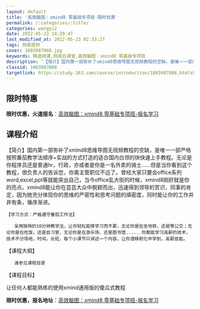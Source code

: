 ```yaml
---
layout: default
title: '高效脑图：xmind8 零基础专项班-限时优惠'
permalink: /:categories/:title/
categories: wangyi2
date: 2022-05-22 14:29:47
last_modified_at: 2022-05-23 02:33:27
tags: 网易提供
cover: 1003987008.jpg
keywords: 精选网课,网易云课堂,高效脑图：xmind8 零基础专项班
description: '【简介】国内第一部弥补了xmind8思维导图无视频教程的空缺，是唯一一部严格按照番茄教学法顺序+实战的方式打造的适合国内'
classid: 1003987008
targetlink: https://study.163.com/course/introduction/1003987008.htm?share=1&shareId=1025206652&utm_campaign=share&utm_medium=iphoneShare&utm_source=&utm_u=1025206652
---
```


## 限时特惠

**限时优惠，火速报名**：[高效脑图：xmind8 零基础专项班-报名学习](https://study.163.com/course/introduction/1003987008.htm?share=1&shareId=1025206652&utm_campaign=share&utm_medium=iphoneShare&utm_source=&utm_u=1025206652)

## 课程介绍

【简介】国内第一部弥补了xmind8思维导图无视频教程的空缺，是唯一一部严格按照番茄教学法顺序+实战的方式打造的适合国内白领的快快速上手教程。无论是你程序员还是普通hr，行政，亦或者是你是一名外卖的骑士......但是当你看到这个教程，很负责人的告诉您，你离主管职位不远了。曾经大家只要会office系列word,excel,ppt等就能突出自己，当今office乱大街的时候，xmind8刚好就是你的亮点。xmind8能让你在芸芸大众中脱颖而出，迅速得到领导的赏识，同事的肯定，因为她充分体现你的思维的严密性和思考问题的缜密度，同时能让你的工作井井有条，循序渐进。

    【学习方式：严格遵守番茄工作法】

       采用独特的10分钟教学法，让你轻松能够学习而不累，无论你是在坐地铁，还是等公交；无论你是在吃饭，还是自习室，无论你是在游乐场，还是图书馆......你都能学习高薪的技术，技术不分场地，时间，长短，每个小课节只讲述一个内容，让你潜移默化中学到，高薪技能。

【课程大纲】

       请参见课程目录

 【课程目标】

让任何人都能熟练的使用xmind通用版的傻瓜式教程

**限时优惠，报名地址**：[高效脑图：xmind8 零基础专项班-报名学习](https://study.163.com/course/introduction/1003987008.htm?share=1&shareId=1025206652&utm_campaign=share&utm_medium=iphoneShare&utm_source=&utm_u=1025206652)

